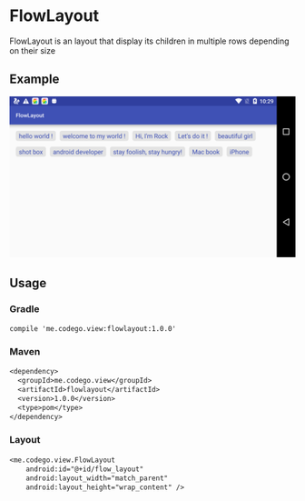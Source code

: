 # FlowLayout
FlowLayout is an layout that display its children in multiple rows depending on their size  
## Example
![](device-2016-07-03-222937.png)
## Usage
### Gradle
```
compile 'me.codego.view:flowlayout:1.0.0'
```
### Maven
```
<dependency>
  <groupId>me.codego.view</groupId>
  <artifactId>flowlayout</artifactId>
  <version>1.0.0</version>
  <type>pom</type>
</dependency>
```
### Layout
```
<me.codego.view.FlowLayout
    android:id="@+id/flow_layout"
    android:layout_width="match_parent"
    android:layout_height="wrap_content" />
```
